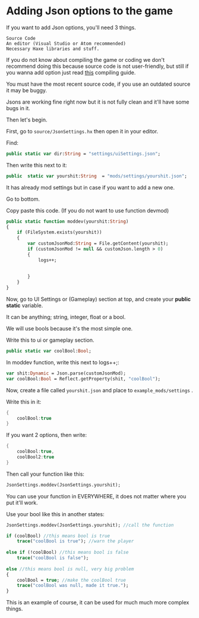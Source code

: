 # Adding Json options to the game

If you want to add Json options, you'll need 3 things.

```
Source Code
An editor (Visual Studio or Atom recommended)
Necessary Haxe libraries and stuff.
```



If you do not know about compiling the game or coding we don't recommend doing this because source code is not user-friendly, but still if you wanna add option just read [this](https://github.com/Gui-iago/FNF-BedrockEngine/blob/main/README.md) compiling guide.

You must have the most recent source code, if you use an outdated source it may be buggy.

Jsons are working fine right now but it is not fully clean and it'll have some bugs in it.

Then let's begin.

First, go to ```source/JsonSettings.hx``` then open it in your editor.

Find:    
```haxe   
public static var dir:String = "settings/uiSettings.json";
```

Then write this next to it: 
```haxe
public  static var yourshit:String  = "mods/settings/yourshit.json";
```

It has already mod settings but in case if you want to add a new one.

Go to bottom.

Copy paste this code. (If you do not want to use function devmod)

```haxe
public static function moddev(yourshit:String)
{
    if (FileSystem.exists(yourshit))
    {
        var customJsonMod:String = File.getContent(yourshit);
        if (customJsonMod != null && customJson.length > 0)
        {
            logs++;
            
            
        }
    }
}
```

Now, go to UI Settings or (Gameplay) section at top, and create your **public static** variable.

It can be anything; string, integer, float or a bool.

We will use bools because it's the most simple one.

Write this to ui or gameplay section.

```haxe
public static var coolBool:Bool;
```

In moddev function, write this next to logs++;:

```haxe
var shit:Dynamic = Json.parse(customJsonMod);
var coolBool:Bool = Reflect.getProperty(shit, "coolBool");
```

Now, create a file called ```yourshit.json``` and place to ```example_mods/settings``` .

Write this in it:

```java
{
    coolBool:true
}
```

If you want 2 options, then write:

```java
{
    coolBool:true,
    coolBool2:true
}
```

Then call your function like this:
```haxe
JsonSettings.moddev(JsonSettings.yourshit);
```
You can use your function in EVERYWHERE, it does not matter where you put it'll work.

Use your bool like this in another states:

```haxe
JsonSettings.moddev(JsonSettings.yourshit); //call the function

if (coolBool) //this means bool is true
    trace("coolBool is true"); //warn the player
    
else if (!coolBool) //this means bool is false
    trace("coolBool is false");
    
else //this means bool is null, very big problem
{
    coolBool = true; //make the coolBool true
    trace("coolBool was null, made it true.");
}
```

This is an example of course, it can be used for much much more complex things.
 












